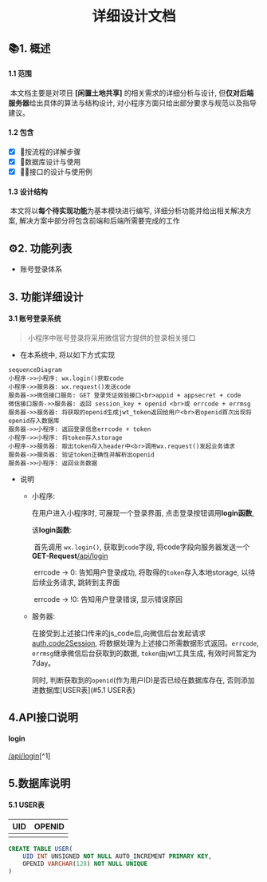 <h1><center>详细设计文档</center></h1>



## 📚︎1. 概述

#### 1.1 范围

​	本文档主要是对项目 **[闲置土地共享]** 的相关需求的详细分析与设计, 但**仅对后端服务器**给出具体的算法与结构设计, 对小程序方面只给出部分要求与规范以及指导建议。

#### 1.2 包含

- [x] 🌊按流程的详解步骤
- [x] 🐬数据库设计与使用
- [x] 👨‍🔧接口的设计与使用例

#### 1.3 设计结构

​	本文将以**每个待实现功能**为基本模块进行编写, 详细分析功能并给出相关解决方案, 解决方案中部分将包含前端和后端所需要完成的工作

## ⚙️2. 功能列表

- 账号登录体系

## 3. 功能详细设计

#### 3.1 账号登录系统

> 小程序中账号登录将采用微信官方提供的登录相关接口

- 在本系统中, 将以如下方式实现

```mermaid
sequenceDiagram
小程序->>小程序: wx.login()获取code
小程序->>服务器: wx.request()发送code
服务器->>微信接口服务: GET 登录凭证效验接口<br>appid + appsecret + code
微信接口服务->>服务器: 返回 session_key + openid <br>或 errcode + errmsg
服务器->>服务器: 将获取的openid生成jwt_token返回给用户<br>若openid首次出现将openid存入数据库
服务器->>小程序: 返回登录信息errcode + token
小程序->>小程序: 将token存入storage
小程序->>服务器: 取出token存入header中<br>调用wx.request()发起业务请求
服务器->>服务器: 验证token正确性并解析出openid
服务器->>小程序: 返回业务数据
```

- 说明

  - 小程序:

    在用户进入小程序时, 可展现一个登录界面, 点击登录按钮调用**login函数**,

    该**login函数**:

    ​	首先调用 `wx.login()`, 获取到`code`字段, 将code字段向服务器发送一个**GET-Request**[/api/login](#login)

    ​	errcode -> 0:	告知用户登录成功, 将取得的`token`存入本地storage, 以待后续业务请求, 跳转到主界面

    ​	errcode -> !0:   告知用户登录错误, 显示错误原因

  - 服务器:

    在接受到上述接口传来的js_code后,向微信后台发起请求[auth.code2Session](https://developers.weixin.qq.com/miniprogram/dev/api-backend/open-api/login/auth.code2Session.html), 将数据处理为上述接口所需数据形式返回。`errcode`, `errmsg`继承微信后台获取到的数据, `token`由jwt工具生成, 有效时间暂定为7day。

    同时, 判断获取到的`openid`(作为用户ID)是否已经在数据库存在, 否则添加进数据库[USER表](#5.1 USER表)

## 4.API接口说明

#### login
[/api/login](https://www.eolink.com/share/project/api/detail?groupID=-1&apiID=48000826&shareCode=36iWep&shareToken=$2y$10$UrwSpCNcoPLs9YAUDSpDae4HoEBmekVFlA~2FKmLaQ~2FXF.KJjpHZ56C&shareID=375768)[^1]

## 5.数据库说明

#### 5.1 USER表

| UID  | OPENID |
| ---- | ------ |
|      |        |

```sql
CREATE TABLE USER(
	UID INT UNSIGNED NOT NULL AUTO_INCREMENT PRIMARY KEY,
    OPENID VARCHAR(128) NOT NULL UNIQUE
)
```

